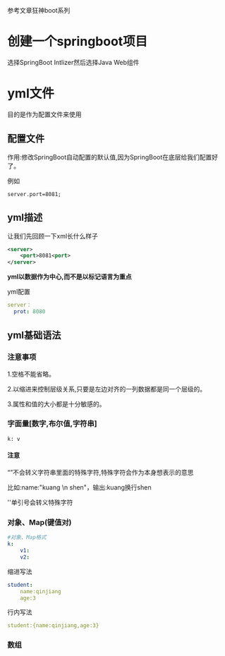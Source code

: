 参考文章狂神boot系列

# 创建一个springboot项目

选择SpringBoot Intlizer然后选择Java Web组件

# yml文件

目的是作为配置文件来使用

## 配置文件

作用:修改SpringBoot自动配置的默认值,因为SpringBoot在底层给我们配置好了。

例如

```
server.port=8081;
```

## yml描述

让我们先回顾一下xml长什么样子

```xml
<server>
    <port>8081<port>
</server>
```

**yml以数据作为中心,而不是以标记语言为重点**

yml配置

```yml
server：
  prot: 8080
```

## yml基础语法

### 注意事项

1.空格不能省略。

2.以缩进来控制层级关系,只要是左边对齐的一列数据都是同一个层级的。

3.属性和值的大小都是十分敏感的。

### 字面量[数字,布尔值,字符串]

```
k: v
```

#### 注意

“”不会转义字符串里面的特殊字符,特殊字符会作为本身想表示的意思

比如:name:"kuang \n shen"，输出:kuang换行shen

''单引号会转义特殊字符

### 对象、Map(键值对)

```yml
#对象、Map格式
k:
	v1:
	v2:
```

缩进写法

```yml
student:
	name:qinjiang
	age:3
```

行内写法

```yml
student:{name:qinjiang,age:3}
```

### 数组

